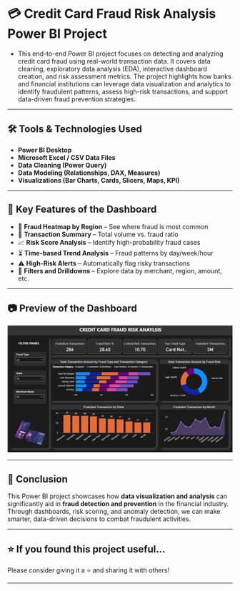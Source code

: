 # 💳 Credit Card Fraud Risk Analysis Power BI Project 

* This end-to-end Power BI project focuses on detecting and analyzing credit card fraud using real-world transaction data. It covers data cleaning, exploratory data analysis (EDA), interactive dashboard creation, and risk assessment metrics. The project highlights how banks and financial institutions can leverage data visualization and analytics to identify fraudulent patterns, assess high-risk transactions, and support data-driven fraud prevention strategies.
---

## 🛠️ Tools & Technologies Used

* **Power BI Desktop**
* **Microsoft Excel / CSV Data Files**
* **Data Cleaning (Power Query)**
* **Data Modeling (Relationships, DAX, Measures)**
* **Visualizations (Bar Charts, Cards, Slicers, Maps, KPI)**

---

## 📌 Key Features of the Dashboard

* 📍 **Fraud Heatmap by Region** – See where fraud is most common
* 🧮 **Transaction Summary** – Total volume vs. fraud ratio
* 📈 **Risk Score Analysis** – Identify high-probability fraud cases
* ⏳ **Time-based Trend Analysis** – Fraud patterns by day/week/hour
* ⚠️ **High-Risk Alerts** – Automatically flag risky transactions
* 📂 **Filters and Drilldowns** – Explore data by merchant, region, amount, etc.

---

## 📷 Preview of the Dashboard

![Dashboard Overview](Screenshot.png)

---

## 🚀 Conclusion

This Power BI project showcases how **data visualization and analysis** can significantly aid in **fraud detection and prevention** in the financial industry. Through dashboards, risk scoring, and anomaly detection, we can make smarter, data-driven decisions to combat fraudulent activities.

---

## ⭐ If you found this project useful...

Please consider giving it a ⭐ and sharing it with others!

---

